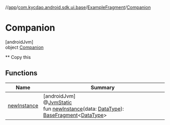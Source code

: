 //[app](../../../../index.md)/[com.kycdao.android.sdk.ui.base](../../index.md)/[ExampleFragment](../index.md)/[Companion](index.md)

# Companion

[androidJvm]\
object [Companion](index.md)

** Copy this

## Functions

| Name | Summary |
|---|---|
| [newInstance](new-instance.md) | [androidJvm]<br>@[JvmStatic](https://kotlinlang.org/api/latest/jvm/stdlib/kotlin.jvm/-jvm-static/index.html)<br>fun [newInstance](new-instance.md)(data: [DataType](../../index.md#1847162962%2FClasslikes%2F-912451524)): [BaseFragment](../../-base-fragment/index.md)&lt;[DataType](../../index.md#1847162962%2FClasslikes%2F-912451524)&gt; |
